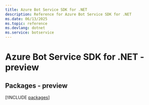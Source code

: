 ```yaml
---
title: Azure Bot Service SDK for .NET
description: Reference for Azure Bot Service SDK for .NET
ms.date: 06/13/2025
ms.topic: reference
ms.devlang: dotnet
ms.service: botservice
---
```

# Azure Bot Service SDK for .NET - preview
## Packages - preview
[!INCLUDE [packages](bot-service-index.md)]